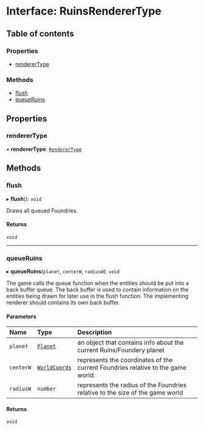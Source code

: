 # Interface: RuinsRendererType

## Table of contents

### Properties

- [rendererType](RuinsRendererType.md#renderertype)

### Methods

- [flush](RuinsRendererType.md#flush)
- [queueRuins](RuinsRendererType.md#queueruins)

## Properties

### rendererType

• **rendererType**: [`RendererType`](../README.md#renderertype-1)

## Methods

### flush

▸ **flush**(): `void`

Draws all queued Foundries.

#### Returns

`void`

___

### queueRuins

▸ **queueRuins**(`planet`, `centerW`, `radiusW`): `void`

The game calls the queue function when the entities should be put into a back buffer queue.
The back buffer is used to contain information on the entities being drawn for later use in the flush function.
The implementing renderer should contains its own back buffer.

#### Parameters

| Name | Type | Description |
| :------ | :------ | :------ |
| `planet` | [`Planet`](../README.md#planet) | an object that contains info about the current Ruins/Foundery planet |
| `centerW` | [`WorldCoords`](../README.md#worldcoords) | represents the coordinates of the current Foundries relative to the game world. |
| `radiusW` | `number` | represents the radius of the Foundries relative to the size of the game world |

#### Returns

`void`
